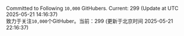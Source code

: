 Committed to Following `10,000` GitHubers. Current: <!-- FOLLOWING_COUNT -->299<!-- FOLLOWING_COUNT --> (Update at UTC <!-- LAST_UPDATED -->2025-05-21 14:16:37<!-- LAST_UPDATED -->)<br>
致力于关注`10,000`个GitHuber。当前：<!-- FOLLOWING_COUNT -->299<!-- FOLLOWING_COUNT --> (更新于北京时间 <!-- LAST_UPDATED_CST -->2025-05-21 22:16:37<!-- LAST_UPDATED_CST -->)
